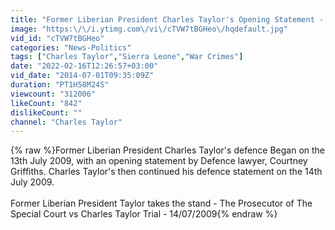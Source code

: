 ```yaml
---
title: "Former Liberian President Charles Taylor's Opening Statement - 14 July 2009 Part 1"
image: "https:\/\/i.ytimg.com\/vi\/cTVW7tBGHeo\/hqdefault.jpg"
vid_id: "cTVW7tBGHeo"
categories: "News-Politics"
tags: ["Charles Taylor","Sierra Leone","War Crimes"]
date: "2022-02-16T12:26:57+03:00"
vid_date: "2014-07-01T09:35:09Z"
duration: "PT1H58M24S"
viewcount: "312006"
likeCount: "842"
dislikeCount: ""
channel: "Charles Taylor"
---
```

{% raw %}Former Liberian President Charles Taylor's defence Began on the 13th July 2009, with an opening statement by Defence lawyer, Courtney Griffiths. Charles Taylor's then continued his defence statement on the 14th July 2009.<br /><br />Former Liberian President Taylor takes the stand - The Prosecutor of The Special Court vs Charles Taylor Trial - 14/07/2009{% endraw %}

